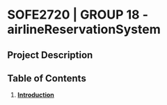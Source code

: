 # SOFE2720 | GROUP 18 - airlineReservationSystem

## Project Description


## Table of Contents
1. [**Introduction**](#introduction)


##
